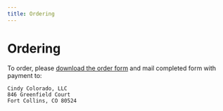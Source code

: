 ```yaml
---
title: Ordering
---
```


# Ordering

To order, please [download the order form](/order/orderform.pdf) and mail completed form with payment to:

    Cindy Colorado, LLC
    846 Greenfield Court
    Fort Collins, CO 80524
